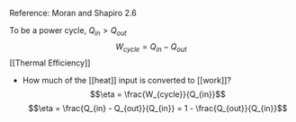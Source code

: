 Reference: Moran and Shapiro 2.6

To be a power cycle, $Q_{in} > Q_{out}$
$$W_{cycle} = Q_{in} - Q_{out}$$
[[Thermal Efficiency]]
- How much of  the [[heat]] input is converted to [[work]]?
$$\eta = \frac{W_{cycle}}{Q_{in}}$$
$$\eta = \frac{Q_{in} - Q_{out}}{Q_{in}} = 1 - \frac{Q_{out}}{Q_{in}}$$

